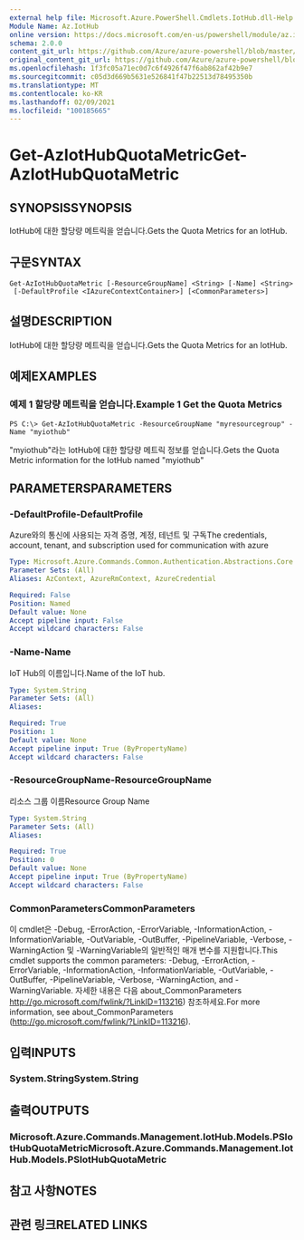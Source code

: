 ```yaml
---
external help file: Microsoft.Azure.PowerShell.Cmdlets.IotHub.dll-Help.xml
Module Name: Az.IotHub
online version: https://docs.microsoft.com/en-us/powershell/module/az.iothub/get-aziothubquotametric
schema: 2.0.0
content_git_url: https://github.com/Azure/azure-powershell/blob/master/src/IotHub/IotHub/help/Get-AzIotHubQuotaMetric.md
original_content_git_url: https://github.com/Azure/azure-powershell/blob/master/src/IotHub/IotHub/help/Get-AzIotHubQuotaMetric.md
ms.openlocfilehash: 1f3fc05a71ec0d7c6f4926f47f6ab862af42b9e7
ms.sourcegitcommit: c05d3d669b5631e526841f47b22513d78495350b
ms.translationtype: MT
ms.contentlocale: ko-KR
ms.lasthandoff: 02/09/2021
ms.locfileid: "100185665"
---
```

# <span data-ttu-id="9b805-101">Get-AzIotHubQuotaMetric</span><span class="sxs-lookup"><span data-stu-id="9b805-101">Get-AzIotHubQuotaMetric</span></span>

## <span data-ttu-id="9b805-102">SYNOPSIS</span><span class="sxs-lookup"><span data-stu-id="9b805-102">SYNOPSIS</span></span>
<span data-ttu-id="9b805-103">IotHub에 대한 할당량 메트릭을 얻습니다.</span><span class="sxs-lookup"><span data-stu-id="9b805-103">Gets the Quota Metrics for an IotHub.</span></span>

## <span data-ttu-id="9b805-104">구문</span><span class="sxs-lookup"><span data-stu-id="9b805-104">SYNTAX</span></span>

```
Get-AzIotHubQuotaMetric [-ResourceGroupName] <String> [-Name] <String>
 [-DefaultProfile <IAzureContextContainer>] [<CommonParameters>]
```

## <span data-ttu-id="9b805-105">설명</span><span class="sxs-lookup"><span data-stu-id="9b805-105">DESCRIPTION</span></span>
<span data-ttu-id="9b805-106">IotHub에 대한 할당량 메트릭을 얻습니다.</span><span class="sxs-lookup"><span data-stu-id="9b805-106">Gets the Quota Metrics for an IotHub.</span></span>

## <span data-ttu-id="9b805-107">예제</span><span class="sxs-lookup"><span data-stu-id="9b805-107">EXAMPLES</span></span>

### <span data-ttu-id="9b805-108">예제 1 할당량 메트릭을 얻습니다.</span><span class="sxs-lookup"><span data-stu-id="9b805-108">Example 1 Get the Quota Metrics</span></span>
```
PS C:\> Get-AzIotHubQuotaMetric -ResourceGroupName "myresourcegroup" -Name "myiothub"
```

<span data-ttu-id="9b805-109">"myiothub"라는 IotHub에 대한 할당량 메트릭 정보를 얻습니다.</span><span class="sxs-lookup"><span data-stu-id="9b805-109">Gets the Quota Metric information for the IotHub named "myiothub"</span></span>

## <span data-ttu-id="9b805-110">PARAMETERS</span><span class="sxs-lookup"><span data-stu-id="9b805-110">PARAMETERS</span></span>

### <span data-ttu-id="9b805-111">-DefaultProfile</span><span class="sxs-lookup"><span data-stu-id="9b805-111">-DefaultProfile</span></span>
<span data-ttu-id="9b805-112">Azure와의 통신에 사용되는 자격 증명, 계정, 테넌트 및 구독</span><span class="sxs-lookup"><span data-stu-id="9b805-112">The credentials, account, tenant, and subscription used for communication with azure</span></span>

```yaml
Type: Microsoft.Azure.Commands.Common.Authentication.Abstractions.Core.IAzureContextContainer
Parameter Sets: (All)
Aliases: AzContext, AzureRmContext, AzureCredential

Required: False
Position: Named
Default value: None
Accept pipeline input: False
Accept wildcard characters: False
```

### <span data-ttu-id="9b805-113">-Name</span><span class="sxs-lookup"><span data-stu-id="9b805-113">-Name</span></span>
<span data-ttu-id="9b805-114">IoT Hub의 이름입니다.</span><span class="sxs-lookup"><span data-stu-id="9b805-114">Name of the IoT hub.</span></span> 

```yaml
Type: System.String
Parameter Sets: (All)
Aliases:

Required: True
Position: 1
Default value: None
Accept pipeline input: True (ByPropertyName)
Accept wildcard characters: False
```

### <span data-ttu-id="9b805-115">-ResourceGroupName</span><span class="sxs-lookup"><span data-stu-id="9b805-115">-ResourceGroupName</span></span>
<span data-ttu-id="9b805-116">리소스 그룹 이름</span><span class="sxs-lookup"><span data-stu-id="9b805-116">Resource Group Name</span></span>

```yaml
Type: System.String
Parameter Sets: (All)
Aliases:

Required: True
Position: 0
Default value: None
Accept pipeline input: True (ByPropertyName)
Accept wildcard characters: False
```

### <span data-ttu-id="9b805-117">CommonParameters</span><span class="sxs-lookup"><span data-stu-id="9b805-117">CommonParameters</span></span>
<span data-ttu-id="9b805-118">이 cmdlet은 -Debug, -ErrorAction, -ErrorVariable, -InformationAction, -InformationVariable, -OutVariable, -OutBuffer, -PipelineVariable, -Verbose, -WarningAction 및 -WarningVariable의 일반적인 매개 변수를 지원합니다.</span><span class="sxs-lookup"><span data-stu-id="9b805-118">This cmdlet supports the common parameters: -Debug, -ErrorAction, -ErrorVariable, -InformationAction, -InformationVariable, -OutVariable, -OutBuffer, -PipelineVariable, -Verbose, -WarningAction, and -WarningVariable.</span></span> <span data-ttu-id="9b805-119">자세한 내용은 다음 about_CommonParameters http://go.microsoft.com/fwlink/?LinkID=113216) 참조하세요.</span><span class="sxs-lookup"><span data-stu-id="9b805-119">For more information, see about_CommonParameters (http://go.microsoft.com/fwlink/?LinkID=113216).</span></span>

## <span data-ttu-id="9b805-120">입력</span><span class="sxs-lookup"><span data-stu-id="9b805-120">INPUTS</span></span>

### <span data-ttu-id="9b805-121">System.String</span><span class="sxs-lookup"><span data-stu-id="9b805-121">System.String</span></span>

## <span data-ttu-id="9b805-122">출력</span><span class="sxs-lookup"><span data-stu-id="9b805-122">OUTPUTS</span></span>

### <span data-ttu-id="9b805-123">Microsoft.Azure.Commands.Management.IotHub.Models.PSIotHubQuotaMetric</span><span class="sxs-lookup"><span data-stu-id="9b805-123">Microsoft.Azure.Commands.Management.IotHub.Models.PSIotHubQuotaMetric</span></span>

## <span data-ttu-id="9b805-124">참고 사항</span><span class="sxs-lookup"><span data-stu-id="9b805-124">NOTES</span></span>

## <span data-ttu-id="9b805-125">관련 링크</span><span class="sxs-lookup"><span data-stu-id="9b805-125">RELATED LINKS</span></span>
